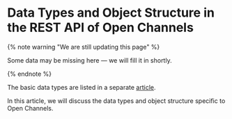# Data Types and Object Structure in the REST API of Open Channels

{% note warning "We are still updating this page" %}

Some data may be missing here — we will fill it in shortly.

{% endnote %}

The basic data types are listed in a separate [article](../data-types.md).

In this article, we will discuss the data types and object structure specific to Open Channels.